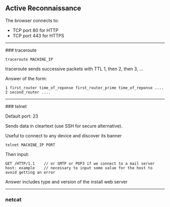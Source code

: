 ## Active Reconnaissance

The browser connects to:
* TCP port 80 for HTTP
* TCP port 443 for HTTPS



----------------
### traceroute
    
    traceroute MACHINE_IP
    
traceroute sends successive packets with TTL 1, then 2, then 3, ...

Answer of the form:
    
    1 first_router time_of_reponse first_router_prime time_of_reponse ....
    2 second_router ....



----------------
### telnet

Default port: 23

Sends data in cleartext (use SSH for secure alternative).

Useful to connect to any device and discover its banner

    telnet MACHINE_IP PORT
    
Then input:

    GET /HTTP/1.1    // or SMTP or POP3 if we connect to a mail server
    host: example    // necessary to input some value for the host to avoid getting an error

Answer includes type and version of the install web server


----------------
### netcat


